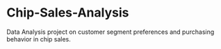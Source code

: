# Chip-Sales-Analysis
Data Analysis project on customer segment preferences and purchasing behavior in chip sales.
